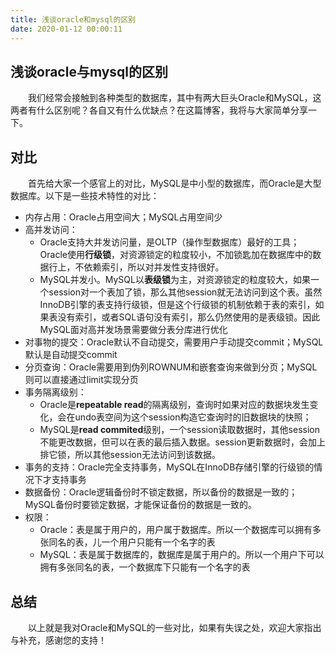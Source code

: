 ```yaml
---
title: 浅谈oracle和mysql的区别
date: 2020-01-12 00:00:11
---
```


## 浅谈oracle与mysql的区别

&emsp;&emsp;我们经常会接触到各种类型的数据库，其中有两大巨头Oracle和MySQL，这两者有什么区别呢？各自又有什么优缺点？在这篇博客，我将与大家简单分享一下。

<!-- more -->

## 对比

&emsp;&emsp;首先给大家一个感官上的对比，MySQL是中小型的数据库，而Oracle是大型数据库。以下是一些技术特性的对比：

+ 内存占用：Oracle占用空间大；MySQL占用空间少
+ 高并发访问：
  + Oracle支持大并发访问量，是OLTP（操作型数据库）最好的工具；Oracle使用**行级锁**，对资源锁定的粒度较小，不加锁匙加在数据库中的数据行上，不依赖索引，所以对并发性支持很好。
  + MySQL并发小。MySQL以**表级锁**为主，对资源锁定的粒度较大，如果一个session对一个表加了锁，那么其他session就无法访问到这个表。虽然InnoDB引擎的表支持行级锁，但是这个行级锁的机制依赖于表的索引，如果表没有索引，或者SQL语句没有索引，那么仍然使用的是表级锁。因此MySQL面对高并发场景需要做分表分库进行优化
+ 对事物的提交：Oracle默认不自动提交，需要用户手动提交commit；MySQL默认是自动提交commit
+ 分页查询：Oracle需要用到伪列ROWNUM和嵌套查询来做到分页；MySQL则可以直接通过limit实现分页
+ 事务隔离级别：
  + Oracle是**repeatable read**的隔离级别，查询时如果对应的数据块发生变化，会在undo表空间为这个session构造它查询时的旧数据块的快照；
  + MySQL是**read commited**级别，一个session读取数据时，其他session不能更改数据，但可以在表的最后插入数据。session更新数据时，会加上排它锁，所以其他session无法访问到该数据。
+ 事务的支持：Oracle完全支持事务，MySQL在InnoDB存储引擎的行级锁的情况下才支持事务
+ 数据备份：Oracle逻辑备份时不锁定数据，所以备份的数据是一致的；MySQL备份时要锁定数据，才能保证备份的数据是一致的。
+ 权限：
  + Oracle：表是属于用户的，用户属于数据库。所以一个数据库可以拥有多张同名的表，儿一个用户只能有一个名字的表
  + MySQL：表是属于数据库的，数据库是属于用户的。所以一个用户下可以拥有多张同名的表，一个数据库下只能有一个名字的表

## 总结

&emsp;&emsp;以上就是我对Oracle和MySQL的一些对比，如果有失误之处，欢迎大家指出与补充，感谢您的支持！